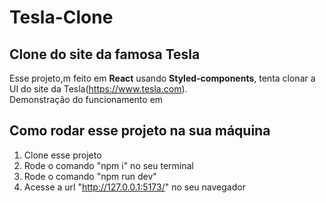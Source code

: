 # Tesla-Clone

## Clone do site da famosa Tesla

Esse projeto,m feito em **React** usando **Styled-components**, tenta clonar a UI do site da Tesla(https://www.tesla.com). <br />
Demonstração do funcionamento em 

## Como rodar esse projeto na sua máquina
1. Clone esse projeto
2. Rode o comando "npm i" no seu terminal
3. Rode o comando "npm run dev" 
4. Acesse a url "http://127.0.0.1:5173/" no seu navegador

